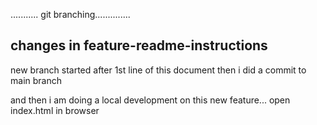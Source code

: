 ...........   git branching..............



## changes in feature-readme-instructions

new branch started after 1st line of this document
then i did a commit to main branch

and then i am doing a local development on this new feature...
open index.html in browser